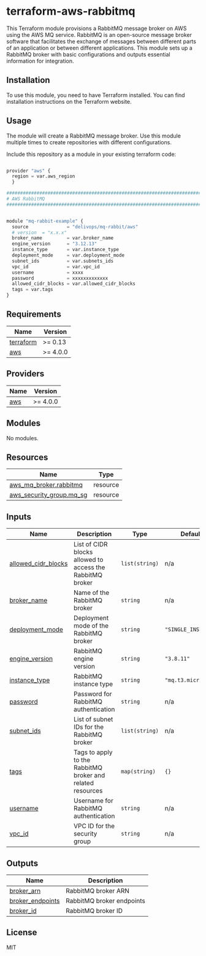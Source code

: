 # terraform-aws-rabbitmq

This Terraform module provisions a RabbitMQ message broker on AWS using the AWS MQ service. RabbitMQ is an open-source message broker software that facilitates the exchange of messages between different parts of an application or between different applications. This module sets up a RabbitMQ broker with basic configurations and outputs essential information for integration.

## Installation

To use this module, you need to have Terraform installed. You can find installation instructions on the Terraform website.

## Usage

The module will create a RabbitMQ message broker.
Use this module multiple times to create repositories with different configurations.

Include this repository as a module in your existing terraform code:

```python

provider "aws" {
  region = var.aws_region
  }

################################################################################
# AWS RabbitMQ
################################################################################


module "mq-rabbit-example" {
  source              = "delivops/mq-rabbit/aws"
  # version  = "x.x.x"
  broker_name         = var.broker_name
  engine_version      = "3.12.13"
  instance_type       = var.instance_type
  deployment_mode     = var.deployment_mode
  subnet_ids          = var.subnets_ids
  vpc_id              = var.vpc_id
  username            = xxxx
  password            = xxxxxxxxxxxxx
  allowed_cidr_blocks = var.allowed_cidr_blocks
  tags = var.tags
}


```

<!-- BEGIN_TF_DOCS -->
## Requirements

| Name | Version |
|------|---------|
| <a name="requirement_terraform"></a> [terraform](#requirement\_terraform) | >= 0.13 |
| <a name="requirement_aws"></a> [aws](#requirement\_aws) | >= 4.0.0 |

## Providers

| Name | Version |
|------|---------|
| <a name="provider_aws"></a> [aws](#provider\_aws) | >= 4.0.0 |

## Modules

No modules.

## Resources

| Name | Type |
|------|------|
| [aws_mq_broker.rabbitmq](https://registry.terraform.io/providers/hashicorp/aws/latest/docs/resources/mq_broker) | resource |
| [aws_security_group.mq_sg](https://registry.terraform.io/providers/hashicorp/aws/latest/docs/resources/security_group) | resource |

## Inputs

| Name | Description | Type | Default | Required |
|------|-------------|------|---------|:--------:|
| <a name="input_allowed_cidr_blocks"></a> [allowed\_cidr\_blocks](#input\_allowed\_cidr\_blocks) | List of CIDR blocks allowed to access the RabbitMQ broker | `list(string)` | n/a | yes |
| <a name="input_broker_name"></a> [broker\_name](#input\_broker\_name) | Name of the RabbitMQ broker | `string` | n/a | yes |
| <a name="input_deployment_mode"></a> [deployment\_mode](#input\_deployment\_mode) | Deployment mode of the RabbitMQ broker | `string` | `"SINGLE_INSTANCE"` | no |
| <a name="input_engine_version"></a> [engine\_version](#input\_engine\_version) | RabbitMQ engine version | `string` | `"3.8.11"` | no |
| <a name="input_instance_type"></a> [instance\_type](#input\_instance\_type) | RabbitMQ instance type | `string` | `"mq.t3.micro"` | no |
| <a name="input_password"></a> [password](#input\_password) | Password for RabbitMQ authentication | `string` | n/a | yes |
| <a name="input_subnet_ids"></a> [subnet\_ids](#input\_subnet\_ids) | List of subnet IDs for the RabbitMQ broker | `list(string)` | n/a | yes |
| <a name="input_tags"></a> [tags](#input\_tags) | Tags to apply to the RabbitMQ broker and related resources | `map(string)` | `{}` | no |
| <a name="input_username"></a> [username](#input\_username) | Username for RabbitMQ authentication | `string` | n/a | yes |
| <a name="input_vpc_id"></a> [vpc\_id](#input\_vpc\_id) | VPC ID for the security group | `string` | n/a | yes |

## Outputs

| Name | Description |
|------|-------------|
| <a name="output_broker_arn"></a> [broker\_arn](#output\_broker\_arn) | RabbitMQ broker ARN |
| <a name="output_broker_endpoints"></a> [broker\_endpoints](#output\_broker\_endpoints) | RabbitMQ broker endpoints |
| <a name="output_broker_id"></a> [broker\_id](#output\_broker\_id) | RabbitMQ broker ID |
<!-- END_TF_DOCS -->


## License

MIT

